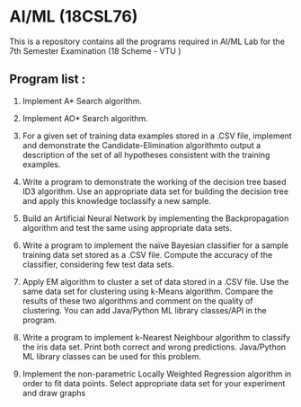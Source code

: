 # AI/ML (18CSL76) # 
This is a repository contains all the programs required in AI/ML Lab for the 7th Semester Examination (18 Scheme - VTU ) 

## Program list : ##

1. Implement A* Search algorithm.

2. Implement AO* Search algorithm.

3. For a given set of training data examples stored in a .CSV file, implement and demonstrate the Candidate-Elimination algorithmto output a description of the set of all hypotheses consistent with the training examples.

4. Write a program to demonstrate the working of the decision tree based ID3 algorithm. Use an appropriate data set for building the decision tree and apply this knowledge toclassify a new sample.

5. Build an Artificial Neural Network by implementing the Backpropagation algorithm and test the same using appropriate data sets.

6. Write a program to implement the naïve Bayesian classifier for a sample training data set stored as a .CSV file. Compute the accuracy of the classifier, considering few test data sets.

7. Apply EM algorithm to cluster a set of data stored in a .CSV file. Use the same data set for clustering using k-Means algorithm. Compare the results of these two algorithms and comment on the quality of clustering. You can add Java/Python ML library classes/API in the program.

8. Write a program to implement k-Nearest Neighbour algorithm to classify the iris data set. Print both correct and wrong predictions. Java/Python ML library classes can be used for this problem.

9. Implement the non-parametric Locally Weighted Regression algorithm in order to fit data points. Select appropriate data set for your experiment and draw graphs
